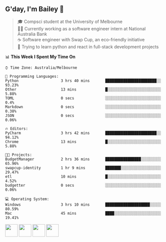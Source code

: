 ## G'day, I'm Bailey 👋

> 🎓 Compsci student at the University of Melbourne <br>
> 👨‍💻 Currently working as a software engineer intern at National Australia Bank <br>
> ☕️ Software engineer with Swap Cup, an eco-friendly initiative <br>
> 🌱 Trying to learn python and react in full-stack development projects

<!--START_SECTION:waka-->
📊 **This Week I Spent My Time On** 

```text
⌚︎ Time Zone: Australia/Melbourne

💬 Programming Languages: 
Python                   3 hrs 40 mins       ███████████████████████░░   93.23% 
Other                    13 mins             █░░░░░░░░░░░░░░░░░░░░░░░░   5.88% 
TOML                     0 secs              ░░░░░░░░░░░░░░░░░░░░░░░░░   0.4% 
Markdown                 0 secs              ░░░░░░░░░░░░░░░░░░░░░░░░░   0.38% 
JSON                     0 secs              ░░░░░░░░░░░░░░░░░░░░░░░░░   0.06%

🔥 Editors: 
PyCharm                  3 hrs 42 mins       ███████████████████████░░   94.12% 
Chrome                   13 mins             █░░░░░░░░░░░░░░░░░░░░░░░░   5.88%

🐱‍💻 Projects: 
BudgetManager            2 hrs 36 mins       ████████████████░░░░░░░░░   65.96% 
swapcup-identity         1 hr 9 mins         ███████░░░░░░░░░░░░░░░░░░   29.47% 
etl                      10 mins             █░░░░░░░░░░░░░░░░░░░░░░░░   4.52% 
budgetter                0 secs              ░░░░░░░░░░░░░░░░░░░░░░░░░   0.06%

💻 Operating System: 
Windows                  3 hrs 10 mins       ████████████████████░░░░░   80.59% 
Mac                      45 mins             ████░░░░░░░░░░░░░░░░░░░░░   19.41%

```


<!--END_SECTION:waka-->

[<img height="40px" src="https://img.icons8.com/ios-filled/2x/linkedin.png">](https://linkedin.com/in/baileybutler1)
[<img height="40px" src="https://img.icons8.com/ios-filled/2x/github.png">](https://github.com/baely)
[<img height="40px" src="https://img.icons8.com/ios-filled/2x/salesforce.png">](https://trailblazer.me/id/baileybutler)
[<img height="40px" src="https://img.icons8.com/ios-filled/2x/instagram.png">](https://instagram.com/bae1y)
